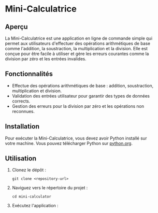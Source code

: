 # Mini-Calculatrice

## Aperçu
La Mini-Calculatrice est une application en ligne de commande simple qui permet aux utilisateurs d'effectuer des opérations arithmétiques de base comme l'addition, la soustraction, la multiplication et la division. Elle est conçue pour être facile à utiliser et gère les erreurs courantes comme la division par zéro et les entrées invalides.

## Fonctionnalités
- Effectue des opérations arithmétiques de base : addition, soustraction, multiplication et division.
- Validation des entrées utilisateur pour garantir des types de données corrects.
- Gestion des erreurs pour la division par zéro et les opérations non reconnues.

## Installation
Pour exécuter la Mini-Calculatrice, vous devez avoir Python installé sur votre machine. Vous pouvez télécharger Python sur [python.org](https://www.python.org/downloads/).

## Utilisation
1. Clonez le dépôt :
    ```
    git clone <repository-url>
    ```
2. Naviguez vers le répertoire du projet :
    ```
    cd mini-calculator
    ```
3. Exécutez l'application :
    ```
